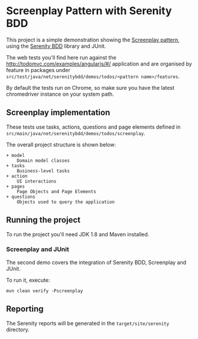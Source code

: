 # Screenplay Pattern with Serenity BDD

This project is a simple demonstration showing the [Screenplay pattern](https://dzone.com/articles/page-objects-refactored-solid-steps-to-the-screenp),
using the [Serenity BDD](http://serenity-bdd.info/#/) library and JUnit.

The web tests you'll find here run against the http://todomvc.com/examples/angularjs/#/ application and are organised by feature in packages under `src/test/java/net/serenitybdd/demos/todos/<pattern name>/features`.

By default the tests run on Chrome, so make sure you have the latest chromedriver instance on your system path.

## Screenplay implementation

These tests use tasks, actions, questions and page elements defined in `src/main/java/net/serenitybdd/demos/todos/screenplay`.

The overall project structure is shown below:

```
+ model
    Domain model classes
+ tasks
    Business-level tasks
+ action
    UI interactions
+ pages
    Page Objects and Page Elements
+ questions
    Objects used to query the application
```

## Running the project

To run the project you'll need JDK 1.8 and Maven installed.


### Screenplay and JUnit

The second demo covers the integration of Serenity BDD, Screenplay and JUnit.

To run it, execute:

```
mvn clean verify -Pscreenplay
```

## Reporting

The Serenity reports will be generated in the `target/site/serenity` directory.
